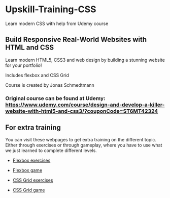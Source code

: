 # Upskill-Training-CSS

Learn modern CSS with help from Udemy course

## Build Responsive Real-World Websites with HTML and CSS

Learn modern HTML5, CSS3 and web design by building a stunning website for your portfolio!

Includes flexbox and CSS Grid

Course is created by Jonas Schmedtmann

### Original course can be found at Udemy: https://www.udemy.com/course/design-and-develop-a-killer-website-with-html5-and-css3/?couponCode=ST6MT42324

## For extra training

You can visit these webpages to get extra training on the different topic.
Either through exercises or through gameplay, where you have to use what
we just learned to complete different levels.

- [Flexbox exercises](https://developer.mozilla.org/en-US/docs/Learn/CSS/CSS_layout/Flexbox_skills)

- [Flexbox game](https://flexboxfroggy.com/)

- [CSS Grid exercises](https://developer.mozilla.org/en-US/docs/Learn/CSS/CSS_layout/)

- [CSS Grid game](https://cssgridgarden.com/)

<!-- - []() -->
